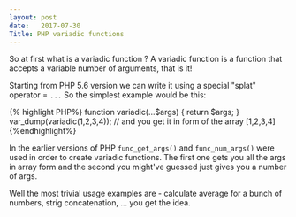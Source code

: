 ```yaml
---
layout: post
date:   2017-07-30
Title: PHP variadic functions
---
```

So at first what is a variadic function ? A variadic function is a function that accepts a variable number of arguments, that is it!

Starting from PHP 5.6 version we can write it using a special "splat" operator = `...`
So the simplest example would be this:

{% highlight PHP%}
    function variadic(...$args) {
        return $args;
    } 
    var_dump(variadic(1,2,3,4)); //  and you get it in form of the array [1,2,3,4]
{%endhighlight%}

In the earlier versions of PHP `func_get_args()` and `func_num_args()` were used in order to create variadic functions.
The first one gets you all the args in array form and the second you might've guessed just gives you a number of args.

Well the most trivial usage examples are - calculate average for a bunch of numbers, strig concatenation, ... you get the idea.
 
